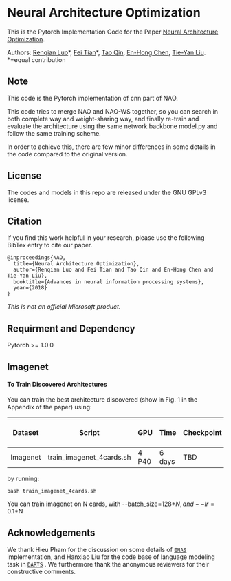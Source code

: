 # Neural Architecture Optimization
This is the Pytorch Implementation Code for the Paper [Neural Architecture Optimization](https://arxiv.org/abs/1808.07233).

Authors: [Renqian Luo](http://home.ustc.edu.cn/~lrq)\*, [Fei Tian](https://ustctf.github.io/)\*, [Tao Qin](https://www.microsoft.com/en-us/research/people/taoqin/), [En-Hong Chen](http://staff.ustc.edu.cn/~cheneh/), [Tie-Yan Liu](https://www.microsoft.com/en-us/research/people/tyliu/). *=equal contribution

## Note
This code is the Pytorch implementation of cnn part of NAO.

This code tries to merge NAO and NAO-WS together, so you can search in both complete way and weight-sharing way, and finally re-train and evaluate the architecture using the same network backbone model.py and follow the same training scheme.

In order to achieve this, there are few minor differences in some details in the code compared to the original version. 

## License
The codes and models in this repo are released under the GNU GPLv3 license.

## Citation
If you find this work helpful in your research, please use the following BibTex entry to cite our paper.
```
@inproceedings{NAO,
  title={Neural Architecture Optimization},
  author={Renqian Luo and Fei Tian and Tao Qin and En-Hong Chen and Tie-Yan Liu},
  booktitle={Advances in neural information processing systems},
  year={2018}
}

```

_This is not an official Microsoft product._


## Requirment and Dependency
Pytorch >= 1.0.0

## Imagenet

#### To Train Discovered Architectures
You can train the best architecture discovered (show in Fig. 1 in the Appendix of the paper) using:

| Dataset | Script | GPU | Time | Checkpoint| Error Rate (Test)|
| ------------- | ------------- | ------------- | ------------- | ------------- | ------------- |
|Imagenet| train_imagenet_4cards.sh | 4 P40 | 6 days | TBD | 25.70% |

by running:
```
bash train_imagenet_4cards.sh
```

You can train imagenet on N cards, with --batch_size=128*$N, and --lr=0.1*$N

## Acknowledgements
We thank Hieu Pham for the discussion on some details of [`ENAS`](https://github.com/melodyguan/enas) implementation, and Hanxiao Liu for the code base of language modeling task in [`DARTS`](https://github.com/quark0/darts) . We furthermore thank the anonymous reviewers for their constructive comments.
